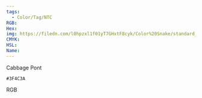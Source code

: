 ```yaml
---
tags:
  - Color/Tag/NTC
RGB:
Hex:
img: https://filedn.com/l0hpzxl1f01yT7GHxtF8cyk/Color%20Snake/standard_csv_to_svg//3F4C3A.svg
CMYK:
HSL:
Name:
---
```

Cabbage Pont
```palette
#3F4C3A
```
RGB

